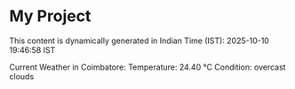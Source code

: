 # My Project

This content is dynamically generated in Indian Time (IST): 2025-10-10 19:46:58 IST


Current Weather in Coimbatore:
Temperature: 24.40 °C
Condition: overcast clouds
